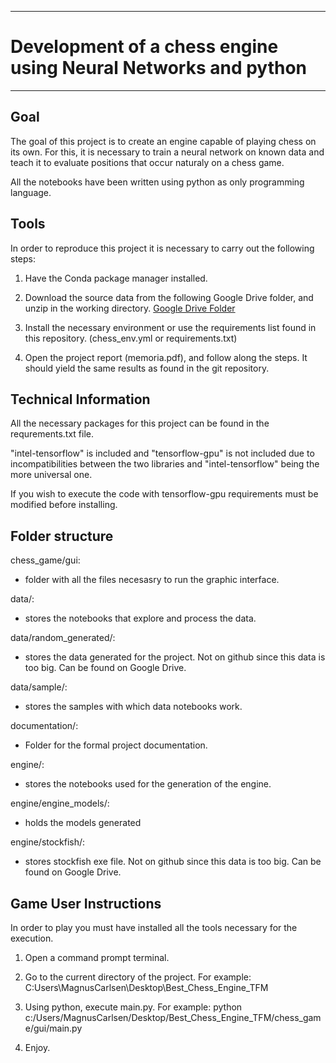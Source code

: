 ----
# Development of a chess engine using Neural Networks and python
----

## Goal

The goal of this project is to create an engine capable of playing chess on its own. For this, it is necessary to train a neural network on known data and teach it to evaluate positions that occur naturaly on a chess game.

All the notebooks have been written using python as only programming language.


## Tools

In order to reproduce this project it is necessary to carry out the following steps:

1. Have the Conda package manager installed.

2. Download the source data from the following Google Drive folder, and unzip in the working directory.
[Google Drive Folder](https://drive.google.com/drive/folders/1BqMbSNLU4oHjczOV1TDyLJ--YBq4hAtB?usp=share_link)


3. Install the necessary environment or use the requirements list found in this repository. (chess_env.yml or requirements.txt)

4. Open the project report (memoria.pdf), and follow along the steps.
It should yield the same results as found in the git repository. 


## Technical Information

All the necessary packages for this project can be found in the requrements.txt file.

"intel-tensorflow" is included and "tensorflow-gpu" is not included due to incompatibilities between the two libraries and "intel-tensorflow" being the more universal one.

If you wish to execute the code with tensorflow-gpu requirements must be modified before installing.


## Folder structure

chess_game/gui:
   - folder with all the files necesasry to run the graphic interface.

data/:
   - stores the notebooks that explore and process the data.

data/random_generated/:
   - stores the data generated for the project. Not on github since this data is too big. Can be found on Google Drive. 

data/sample/:
   - stores the samples with which data notebooks work. 

documentation/:
   - Folder for the formal project documentation.

engine/:
   - stores the notebooks used for the generation of the engine.

engine/engine_models/:
   - holds the models generated

engine/stockfish/:
   - stores stockfish exe file. Not on github since this data is too big. Can be found on Google Drive.


## Game User Instructions

In order to play you must have installed all the tools necessary for the execution.

1. Open a command prompt terminal.

2. Go to the current directory of the project. For example: C:Users\MagnusCarlsen\Desktop\Best_Chess_Engine_TFM

3. Using python, execute main.py. For example: python c:/Users/MagnusCarlsen/Desktop/Best_Chess_Engine_TFM/chess_game/gui/main.py

4. Enjoy.